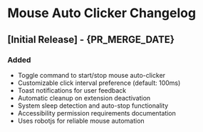# Mouse Auto Clicker Changelog

## [Initial Release] - {PR_MERGE_DATE}

### Added
- Toggle command to start/stop mouse auto-clicker
- Customizable click interval preference (default: 100ms)
- Toast notifications for user feedback
- Automatic cleanup on extension deactivation
- System sleep detection and auto-stop functionality
- Accessibility permission requirements documentation
- Uses robotjs for reliable mouse automation